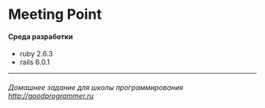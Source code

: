 # Meeting Point


#### Среда разработки
* ruby 2.6.3
* rails 6.0.1


---
###### Домашнее задание для школы программирования http://goodprogrammer.ru
